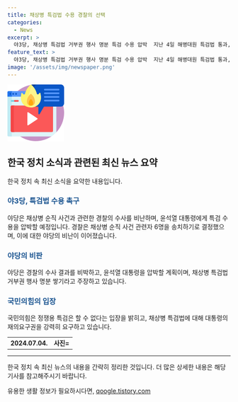 ```yaml
---
title: 채상병 특검법 수용 경찰의 선택
categories:
  - News
excerpt: >
  야3당, 채상병 특검법 거부권 행사 명분 특검 수용 압박  지난 4일 해병대원 특검법 통과, 경북경찰청은 채상병 순직 사건 6명 송치 결정. 야당, 경찰 수사를 짜맞추기식이라 비판하며 윤석열 대통령에 특검 수용 압박 예고. 야당과 시민단체는 특검법 수용 촉구대회, 범국민대회 등을 예고하고, 대통령실은 채상병 특검법 수용 여부 결정을 예고.
feature_text: >
  야3당, 채상병 특검법 거부권 행사 명분 특검 수용 압박  지난 4일 해병대원 특검법 통과, 경북경찰청은 채상병 순직 사건 6명 송치 결정. 야당, 경찰 수사를 짜맞추기식이라 비판하며 윤석열 대통령에 특검 수용 압박 예고. 야당과 시민단체는 특검법 수용 촉구대회, 범국민대회 등을 예고하고, 대통령실은 채상병 특검법 수용 여부 결정을 예고.
image: '/assets/img/newspaper.png'
---
```


<p><img src="/assets/img/news.png" alt="rentncar 속보" /></p>

<h2 data-ke-size="size26">한국 정치 소식과 관련된 최신 뉴스 요약</h2>

<p data-ke-size="size16">한국 정치 속 최신 소식을 요약한 내용입니다.</p>

<h3><b><span style="color: #1a5490;">야3당, 특검법 수용 촉구</span></b></h3>

<p data-ke-size="size16">야당은 채상병 순직 사건과 관련한 경찰의 수사를 비난하며, 윤석열 대통령에게 특검 수용을 압박할 예정입니다. 경찰은 채상병 순직 사건 관련자 6명을 송치하기로 결정했으며, 이에 대한 야당의 비난이 이어졌습니다.</p>

<h3><b><span style="color: #1a5490;">야당의 비판</span></b></h3>

<p data-ke-size="size16">야당은 경찰의 수사 결과를 비박하고, 윤석열 대통령을 압박할 계획이며, 채상병 특검법 거부권 행사 명분 쌓기라고 주장하고 있습니다.</p>

<h3><b><span style="color: #1a5490;">국민의힘의 입장</span></b></h3>

<p data-ke-size="size16">국민의힘은 정쟁용 특검은 할 수 없다는 입장을 밝히고, 채상병 특검법에 대해 대통령의 재의요구권을 강력히 요구하고 있습니다.</p>

<table>
    <tbody>
        <tr>
            <td style="text-align: center; height: 17px;"><b>2024.07.04.</b></td>
            <td style="text-align: center; height: 17px;"><b>사진=</b></td>
        </tr>
    </tbody>
</table>

<hr>

<p data-ke-size="size16">한국 정치 속 최신 뉴스의 내용을 간략히 정리한 것입니다. 더 많은 상세한 내용은 해당 기사를 참고해주시기 바랍니다.</p>
유용한 생활 정보가 필요하시다면, <a href="https://qoogle.tistory.com" rel="dofollow">qoogle.tistory.com</a>


